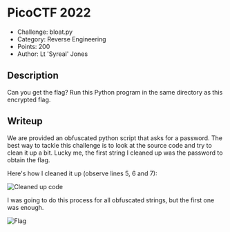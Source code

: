 # PicoCTF 2022
- Challenge: bloat.py
- Category: Reverse Engineering
- Points: 200
- Author: Lt 'Syreal' Jones

## Description
Can you get the flag?
Run this Python program in the same directory as this encrypted flag.

## Writeup
We are provided an obfuscated python script that asks for a password.
The best way to tackle this challenge is to look at the source code and try to clean it up a bit.
Lucky me, the first string I cleaned up was the password to obtain the flag.

Here's how I cleaned it up (observe lines 5, 6 and 7):

![Cleaned up code](https://imgur.com/4BlX0ki.png)

I was going to do this process for all obfuscated strings, but the first one was enough.

![Flag](https://imgur.com/DFNV0hr.png)
